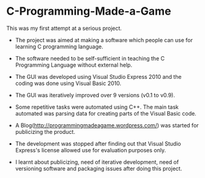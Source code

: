 C-Programming-Made-a-Game
=========================
This was my first attempt at a serious project.

- The project was aimed at making a software which people can use for learning C programming language.
- The software needed to be self-sufficient in teaching the C Programming Language without external help.


- The GUI was developed using Visual Studio Express 2010 and the coding was done using Visual Basic 2010.
- The GUI was iteratively improved over 9 versions (v0.1 to v0.9).
- Some repetitive tasks were automated using C++. The main task automated was parsing data for creating parts of the Visual Basic code.
- A Blog(http://programmingmadeagame.wordpress.com/) was started for publicizing the product.


- The development was stopped after finding out that Visual Studio Express's license allowed use for evaluation purposes only.
- I learnt about publicizing, need of iterative development, need of versioning software and packaging issues after doing this project.